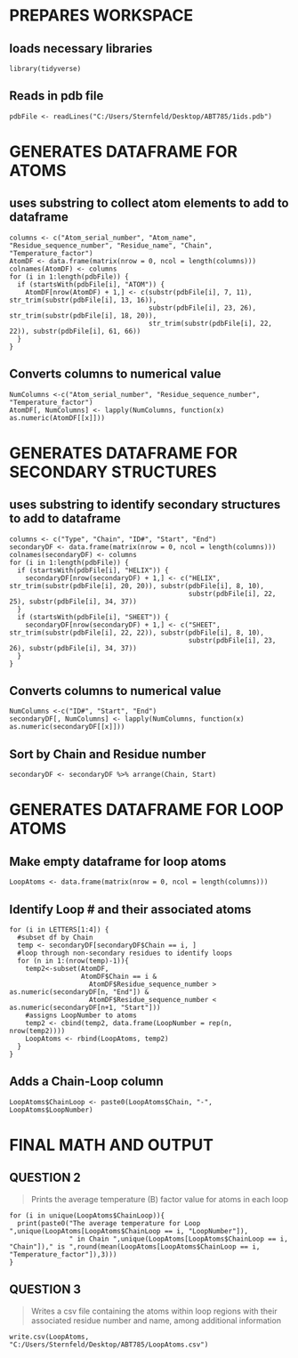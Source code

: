 # PREPARES WORKSPACE

## loads necessary libraries
```{r}
library(tidyverse)
```

## Reads in pdb file
```{r}
pdbFile <- readLines("C:/Users/Sternfeld/Desktop/ABT785/1ids.pdb")
```


# GENERATES DATAFRAME FOR ATOMS

## uses substring to collect atom elements to add to dataframe
```{r}
columns <- c("Atom_serial_number", "Atom_name", "Residue_sequence_number", "Residue_name", "Chain", "Temperature_factor")
AtomDF <- data.frame(matrix(nrow = 0, ncol = length(columns)))
colnames(AtomDF) <- columns
for (i in 1:length(pdbFile)) {
  if (startsWith(pdbFile[i], "ATOM")) {
    AtomDF[nrow(AtomDF) + 1,] <- c(substr(pdbFile[i], 7, 11), str_trim(substr(pdbFile[i], 13, 16)), 
                                   substr(pdbFile[i], 23, 26), str_trim(substr(pdbFile[i], 18, 20)), 
                                   str_trim(substr(pdbFile[i], 22, 22)), substr(pdbFile[i], 61, 66))
  }
} 
```

## Converts columns to numerical value
```{r}
NumColumns <-c("Atom_serial_number", "Residue_sequence_number", "Temperature_factor")
AtomDF[, NumColumns] <- lapply(NumColumns, function(x) as.numeric(AtomDF[[x]]))
```


# GENERATES DATAFRAME FOR SECONDARY STRUCTURES

## uses substring to identify secondary structures to add to dataframe
```{r}
columns <- c("Type", "Chain", "ID#", "Start", "End")
secondaryDF <- data.frame(matrix(nrow = 0, ncol = length(columns)))
colnames(secondaryDF) <- columns
for (i in 1:length(pdbFile)) {
  if (startsWith(pdbFile[i], "HELIX")) {
    secondaryDF[nrow(secondaryDF) + 1,] <- c("HELIX", str_trim(substr(pdbFile[i], 20, 20)), substr(pdbFile[i], 8, 10), 
                                             substr(pdbFile[i], 22, 25), substr(pdbFile[i], 34, 37))
  }
  if (startsWith(pdbFile[i], "SHEET")) {
    secondaryDF[nrow(secondaryDF) + 1,] <- c("SHEET", str_trim(substr(pdbFile[i], 22, 22)), substr(pdbFile[i], 8, 10), 
                                             substr(pdbFile[i], 23, 26), substr(pdbFile[i], 34, 37))
  }
}
```

## Converts columns to numerical value
```{r}
NumColumns <-c("ID#", "Start", "End")
secondaryDF[, NumColumns] <- lapply(NumColumns, function(x) as.numeric(secondaryDF[[x]]))
```

## Sort by Chain and Residue number 
```{r}
secondaryDF <- secondaryDF %>% arrange(Chain, Start)
```


# GENERATES DATAFRAME FOR LOOP ATOMS

## Make empty dataframe for loop atoms
```{r}
LoopAtoms <- data.frame(matrix(nrow = 0, ncol = length(columns)))
```
## Identify Loop # and their associated atoms
```{r}
for (i in LETTERS[1:4]) {
  #subset df by Chain
  temp <- secondaryDF[secondaryDF$Chain == i, ]
  #loop through non-secondary residues to identify loops
  for (n in 1:(nrow(temp)-1)){
    temp2<-subset(AtomDF,
                  AtomDF$Chain == i &
                    AtomDF$Residue_sequence_number > as.numeric(secondaryDF[n, "End"]) &
                    AtomDF$Residue_sequence_number < as.numeric(secondaryDF[n+1, "Start"]))
    #assigns LoopNumber to atoms
    temp2 <- cbind(temp2, data.frame(LoopNumber = rep(n, nrow(temp2))))
    LoopAtoms <- rbind(LoopAtoms, temp2)
  }
}
```
## Adds a Chain-Loop column
```{r}
LoopAtoms$ChainLoop <- paste0(LoopAtoms$Chain, "-", LoopAtoms$LoopNumber)
```


# FINAL MATH AND OUTPUT
## QUESTION 2 
> Prints the average temperature (B) factor value for atoms in each loop
```{r}
for (i in unique(LoopAtoms$ChainLoop)){
  print(paste0("The average temperature for Loop ",unique(LoopAtoms[LoopAtoms$ChainLoop == i, "LoopNumber"]),
               " in Chain ",unique(LoopAtoms[LoopAtoms$ChainLoop == i, "Chain"])," is ",round(mean(LoopAtoms[LoopAtoms$ChainLoop == i, "Temperature_factor"]),3)))
}
```

## QUESTION 3
> Writes a csv file containing the atoms within loop regions with their associated residue number and name, among additional information
```{r}
write.csv(LoopAtoms, "C:/Users/Sternfeld/Desktop/ABT785/LoopAtoms.csv")
```
